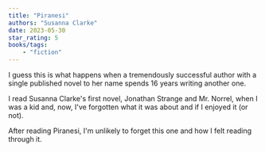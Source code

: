```yaml
---
title: "Piranesi"
authors: "Susanna Clarke"
date: 2023-05-30
star_rating: 5
books/tags:
    - "fiction"
---
```

I guess this is what happens when a tremendously successful author with a single published novel to her name spends 16 years writing another one.

I read Susanna Clarke's first novel, Jonathan Strange and Mr. Norrel, when I was a kid and, now, I've forgotten what it was about and if I enjoyed it (or not).

After reading Piranesi, I'm unlikely to forget this one and how I felt reading through it. 